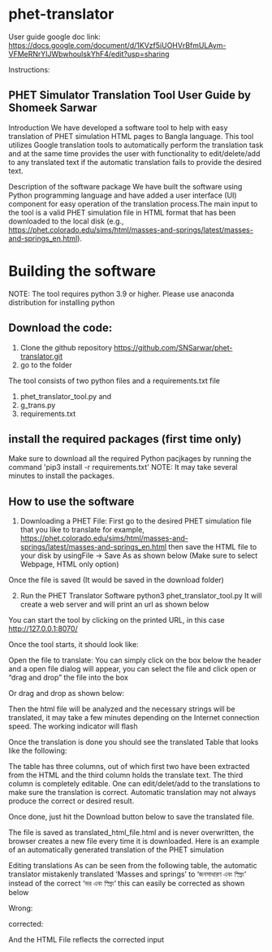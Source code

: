 # phet-translator
User guide google doc link: https://docs.google.com/document/d/1KVzf5iUOHVrBfmULAym-VFMeRNrYIJWbwhouIskYhF4/edit?usp=sharing

Instructions:

PHET Simulator Translation Tool User Guide
by Shomeek Sarwar
----------------------------------
Introduction
We have developed a software tool to help with easy translation of PHET simulation HTML pages to Bangla language. This tool utilizes Google translation tools to automatically perform the translation task and at the same time provides the user with functionality to edit/delete/add to any translated text if the automatic translation fails to provide the desired text.

Description of the software package
We have built the software using Python programming language and have added a user interface (UI) component for easy operation of the translation process.The main input to the tool is a valid PHET simulation file in HTML format that has been downloaded to the local disk (e.g., https://phet.colorado.edu/sims/html/masses-and-springs/latest/masses-and-springs_en.html).
 
Building the software
=====================

NOTE: The tool requires python 3.9 or higher. Please use anaconda distribution for installing python

 Download the code: 
 ------------------
 1. Clone the github repository https://github.com/SNSarwar/phet-translator.git
 2. go to the folder
 
 The tool consists of two python files and a requirements.txt file
 1. phet_translator_tool.py and
 2. g_trans.py
 3. requirements.txt
 
 install the required packages (first time only)
 -----------------------------------------------
  Make sure to download all the required Python pacjkages by running the command 'pip3 install -r requirements.txt'
  NOTE: It may take several minutes to install the packages.
 
How to use the software
------------------------
1. Downloading a PHET File: 
First go to the desired PHET simulation file that you like to translate for example,
 https://phet.colorado.edu/sims/html/masses-and-springs/latest/masses-and-springs_en.html then save the HTML file to your disk by usingFile → Save As as shown below (Make sure to select Webpage, HTML only option)


Once the file is saved (It would be saved in the download folder)


2. Run the PHET Translator Software
python3  phet_translator_tool.py
It will create a web server and will print an url as shown below


You can start the tool by clicking on the printed URL, in this case http://127.0.0.1:8070/ 

Once the tool starts, it should look like:

Open the file to translate:
You can simply click on the box below the header and a open file dialog will appear, you can select the file and click open or “drag and drop” the file into the box



Or drag and drop as shown below:



Then the html file will be analyzed and the necessary strings will be translated, it may take a few minutes depending on the Internet connection speed. The working indicator will flash



Once the translation is done you should see the translated Table that looks like the following:





The table has three columns, out of which first two have been extracted from the HTML and the third column holds the translate text. The third column is completely editable. One can edit/delet/add to the translations to make sure the translation is correct. Automatic translation may not always produce the correct or desired result.

Once done, just hit the Download button below to save the translated file.



The file is saved as translated_html_file.html and is never overwritten, the browser creates a new file every time it is downloaded. Here is an example of an automatically generated translation of the PHET simulation



Editing translations
As can be seen from the following table, the automatic translator mistakenly translated ‘Masses and springs’ to ‘জনসাধারণ  এবং স্প্রিং‘ instead of the correct ‘ভর এবং স্প্রিং‘ this can easily be corrected as shown below

Wrong:


corrected:


And the HTML File reflects the corrected input


